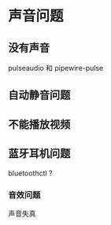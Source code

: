 # 声音问题

## 没有声音

pulseaudio 和 pipewire-pulse 

## 自动静音问题

## 不能播放视频

## 蓝牙耳机问题

bluetoothctl ?



### 音效问题

声音失真
